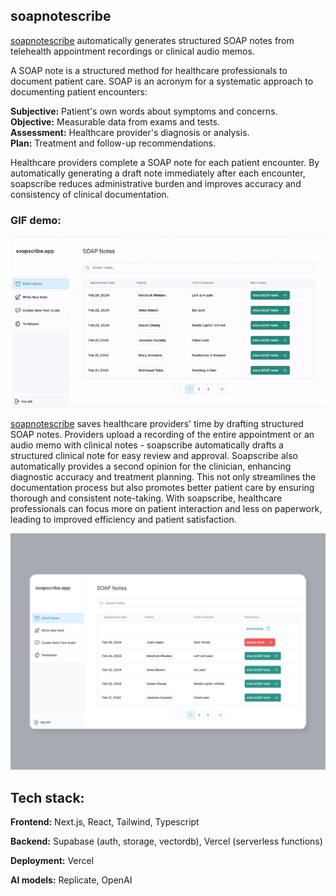 ## soapnotescribe

[soapnotescribe](https://soapnotescribe.com/) automatically generates structured SOAP notes from telehealth appointment recordings or clinical audio memos.

A SOAP note is a structured method for healthcare professionals to document patient care. SOAP is an acronym for a systematic approach to documenting patient encounters:

**Subjective:** Patient's own words about symptoms and concerns.  
**Objective:** Measurable data from exams and tests.  
**Assessment:** Healthcare provider's diagnosis or analysis.  
**Plan:** Treatment and follow-up recommendations.

Healthcare providers complete a SOAP note for each patient encounter. By automatically generating a draft note immediately after each encounter, soapscribe reduces administrative burden and improves accuracy and consistency of clinical documentation.

### GIF demo:

![soapnotescribe gif illustration](public/soapscribedemo.gif)

[soapnotescribe](https://soapnotescribe.com/) saves healthcare providers' time by drafting structured SOAP notes. Providers upload a recording of the entire appointment or an audio memo with clinical notes - soapscribe automatically drafts a structured clinical note for easy review and approval. Soapscribe also automatically provides a second opinion for the clinician, enhancing diagnostic accuracy and treatment planning. This not only streamlines the documentation process but also promotes better patient care by ensuring thorough and consistent note-taking. With soapscribe, healthcare professionals can focus more on patient interaction and less on paperwork, leading to improved efficiency and patient satisfaction.

![soapnotescribe homepage image](public/soapscribescreenlightgray.webp)

## Tech stack:

**Frontend:**
Next.js, React, Tailwind, Typescript

**Backend:**
Supabase (auth, storage, vectordb), Vercel (serverless functions)

**Deployment:**
Vercel

**AI models:**
Replicate, OpenAI
